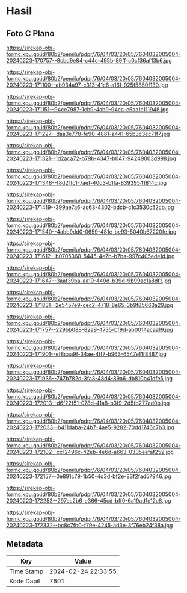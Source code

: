 # Hasil

## Foto C Plano

https://sirekap-obj-formc.kpu.go.id/80b2/pemilu/pdpr/76/04/03/20/05/7604032005004-20240223-170757--8cbd9e84-c44c-495b-89ff-c0cf36af13b6.jpg

https://sirekap-obj-formc.kpu.go.id/80b2/pemilu/pdpr/76/04/03/20/05/7604032005004-20240223-171100--ab934a97-c313-41c6-a16f-925f5850f130.jpg

https://sirekap-obj-formc.kpu.go.id/80b2/pemilu/pdpr/76/04/03/20/05/7604032005004-20240223-171151--94ce7987-1cb9-4ab9-94ca-c6aa1e111948.jpg

https://sirekap-obj-formc.kpu.go.id/80b2/pemilu/pdpr/76/04/03/20/05/7604032005004-20240223-171227--daa3e778-fe90-4881-a441-65b3c3ec71f7.jpg

https://sirekap-obj-formc.kpu.go.id/80b2/pemilu/pdpr/76/04/03/20/05/7604032005004-20240223-171321--1d2aca72-b79b-4347-b047-94249003d998.jpg

https://sirekap-obj-formc.kpu.go.id/80b2/pemilu/pdpr/76/04/03/20/05/7604032005004-20240223-171348--f8d21fc1-7aef-40d3-b1fa-83939541814c.jpg

https://sirekap-obj-formc.kpu.go.id/80b2/pemilu/pdpr/76/04/03/20/05/7604032005004-20240223-171419--399ae7a6-ac63-4302-bdcb-c1c3530c52cb.jpg

https://sirekap-obj-formc.kpu.go.id/80b2/pemilu/pdpr/76/04/03/20/05/7604032005004-20240223-171540--4abb9dd0-0659-481e-be93-5040b67220fe.jpg

https://sirekap-obj-formc.kpu.go.id/80b2/pemilu/pdpr/76/04/03/20/05/7604032005004-20240223-171612--b0705368-5445-4e7b-b7ba-997c405ede1d.jpg

https://sirekap-obj-formc.kpu.go.id/80b2/pemilu/pdpr/76/04/03/20/05/7604032005004-20240223-171647--3aaf39ba-aa19-449d-b39d-9b99ac1a8df1.jpg

https://sirekap-obj-formc.kpu.go.id/80b2/pemilu/pdpr/76/04/03/20/05/7604032005004-20240223-171831--2e5457e9-cec2-4718-8e65-3b9f85663a29.jpg

https://sirekap-obj-formc.kpu.go.id/80b2/pemilu/pdpr/76/04/03/20/05/7604032005004-20240223-171757--229bb088-82a9-4735-bf9d-ab0014acaa19.jpg

https://sirekap-obj-formc.kpu.go.id/80b2/pemilu/pdpr/76/04/03/20/05/7604032005004-20240223-171901--ef8caa9f-34ae-4ff7-b963-6547e11f8487.jpg

https://sirekap-obj-formc.kpu.go.id/80b2/pemilu/pdpr/76/04/03/20/05/7604032005004-20240223-171936--747b782d-3fa3-48d4-89a6-db810b41dfe5.jpg

https://sirekap-obj-formc.kpu.go.id/80b2/pemilu/pdpr/76/04/03/20/05/7604032005004-20240223-172013--d6f22f51-078d-41a8-b3f9-2d5fd277ad0b.jpg

https://sirekap-obj-formc.kpu.go.id/80b2/pemilu/pdpr/76/04/03/20/05/7604032005004-20240223-172033--b411daba-24b7-4ae5-9282-70dd1746c7b3.jpg

https://sirekap-obj-formc.kpu.go.id/80b2/pemilu/pdpr/76/04/03/20/05/7604032005004-20240223-172102--cc12496c-42eb-4e6d-a663-0305eefaf252.jpg

https://sirekap-obj-formc.kpu.go.id/80b2/pemilu/pdpr/76/04/03/20/05/7604032005004-20240223-172157--0e891c79-1b50-4d3d-bf2e-83f2fad57946.jpg

https://sirekap-obj-formc.kpu.go.id/80b2/pemilu/pdpr/76/04/03/20/05/7604032005004-20240223-172253--297ec2b6-e366-45cd-bff0-6a19ad1e12c8.jpg

https://sirekap-obj-formc.kpu.go.id/80b2/pemilu/pdpr/76/04/03/20/05/7604032005004-20240223-172332--bc8c7fb0-f79e-4245-ad3e-3f76eb24f38a.jpg


## Metadata

| Key        | Value               |
| ---------- | ------------------- |
| Time Stamp | 2024-02-24 22:33:55 |
| Kode Dapil | 7601                |



